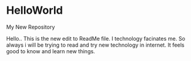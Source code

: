 # HelloWorld
My New Repository

Hello.. 
This is the new edit to ReadMe file.  I technology facinates me.  So always i will be  trying to read and try new technology in internet.  It feels good to know and learn new things. 

